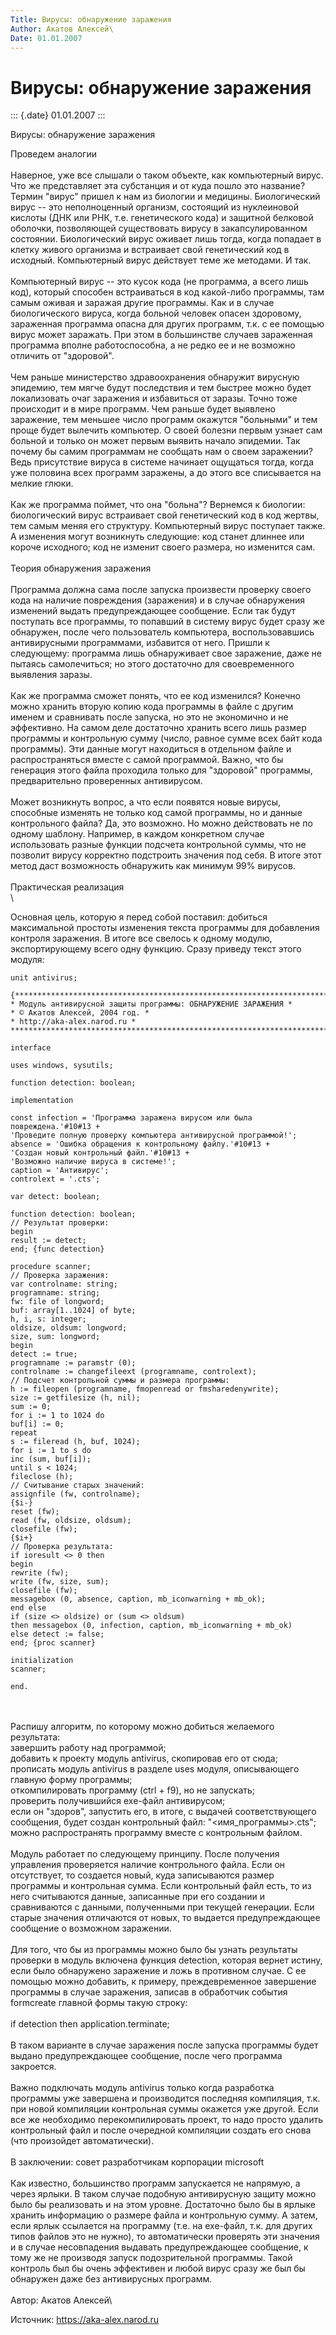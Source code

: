 ```yaml
---
Title: Вирусы: обнаружение заражения
Author: Акатов Алексей\
Date: 01.01.2007
---
```



Вирусы: обнаружение заражения
=============================

::: {.date}
01.01.2007
:::

Вирусы: обнаружение заражения

Проведем аналогии\
 \
Наверное, уже все слышали о таком объекте, как компьютерный вирус. Что
же представляет эта субстанция и от куда пошло это название? Термин
\"вирус\" пришел к нам из биологии и медицины. Биологический вирус --
это неполноценный организм, состоящий из нуклеиновой кислоты (ДНК или
РНК, т.е. генетического кода) и защитной белковой оболочки, позволяющей
существовать вирусу в закапсулированном состоянии. Биологический вирус
оживает лишь тогда, когда попадает в клетку живого организма и
встраивает свой генетический код в исходный. Компьютерный вирус
действует теме же методами. И так.\
 \
Компьютерный вирус -- это кусок кода (не программа, а всего лишь код),
который способен встраиваться в код какой-либо программы, там самым
оживая и заражая другие программы. Как и в случае биологического вируса,
когда больной человек опасен здоровому, зараженная программа опасна для
других программ, т.к. с ее помощью вирус может заражать. При этом в
большинстве случаев зараженная программа вполне работоспособна, а не
редко ее и не возможно отличить от \"здоровой\".\
 \
Чем раньше министерство здравоохранения обнаружит вирусную эпидемию, тем
мягче будут последствия и тем быстрее можно будет локализовать очаг
заражения и избавиться от заразы. Точно тоже происходит и в мире
программ. Чем раньше будет выявлено заражение, тем меньшее число
программ окажутся \"больными\" и тем проще будет вылечить компьютер. О
своей болезни первым узнает сам больной и только он может первым выявить
начало эпидемии. Так почему бы самим программам не сообщать нам о своем
заражении? Ведь присутствие вируса в системе начинает ощущаться тогда,
когда уже половина всех программ заражены, а до этого все списывается на
мелкие глюки.\
 \
Как же программа поймет, что она \"больна\"? Вернемся к биологии:
биологический вирус встраивает свой генетический код в код жертвы, тем
самым меняя его структуру. Компьютерный вирус поступает также. А
изменения могут возникнуть следующие: код станет длиннее или короче
исходного; код не изменит своего размера, но изменится сам.\
 \
Теория обнаружения заражения\
 \
Программа должна сама после запуска произвести проверку своего кода на
наличие повреждения (заражения) и в случае обнаружения изменений выдать
предупреждающее сообщение. Если так будут поступать все программы, то
попавший в систему вирус будет сразу же обнаружен, после чего
пользователь компьютера, воспользовавшись антивирусными программами,
избавится от него. Пришли к следующему: программа лишь обнаруживает свое
заражение, даже не пытаясь самолечиться; но этого достаточно для
своевременного выявления заразы.\
 \
Как же программа сможет понять, что ее код изменился? Конечно можно
хранить вторую копию кода программы в файле с другим именем и сравнивать
после запуска, но это не экономично и не эффективно. На самом деле
достаточно хранить всего лишь размер программы и контрольную сумму
(число, равное сумме всех байт кода программы). Эти данные могут
находиться в отдельном файле и распространяться вместе с самой
программой. Важно, что бы генерация этого файла проходила только для
\"здоровой\" программы, предварительно проверенных антивирусом.\
 \
Может возникнуть вопрос, а что если появятся новые вирусы, способные
изменять не только код самой программы, но и данные контрольного файла?
Да, это возможно. Но можно действовать не по одному шаблону. Например, в
каждом конкретном случае использовать разные функции подсчета
контрольной суммы, что не позволит вирусу корректно подстроить значения
под себя. В итоге этот метод даст возможность обнаружить как минимум 99%
вирусов.\
 \
Практическая реализация\
 \

Основная цель, которую я перед собой поставил: добиться максимальной
простоты изменения текста программы для добавления контроля заражения. В
итоге все свелось к одному модулю, экспортирующему всего одну функцию.
Сразу приведу текст этого модуля:

    unit antivirus;
     
    {*******************************************************************************
    * Модуль антивирусной защиты программы: ОБНАРУЖЕНИЕ ЗАРАЖЕНИЯ *
    * © Акатов Алексей, 2004 год. *
    * http://aka-alex.narod.ru *
    *******************************************************************************}
     
    interface
     
    uses windows, sysutils;
     
    function detection: boolean;
     
    implementation
     
    const infection = 'Программа заражена вирусом или была повреждена.'#10#13 +
    'Проведите полную проверку компьютера антивирусной программой!';
    absence = 'Ошибка обращения к контрольному файлу.'#10#13 +
    'Создан новый контрольный файл.'#10#13 +
    'Возможно наличие вируса в системе!';
    caption = 'Антивирус';
    controlext = '.cts';
     
    var detect: boolean;
     
    function detection: boolean;
    // Результат проверки:
    begin
    result := detect;
    end; {func detection}
     
    procedure scanner;
    // Проверка заражения:
    var controlname: string;
    programname: string;
    fw: file of longword;
    buf: array[1..1024] of byte;
    h, i, s: integer;
    oldsize, oldsum: longword;
    size, sum: longword;
    begin
    detect := true;
    programname := paramstr (0);
    controlname := changefileext (programname, controlext);
    // Подсчет контрольной суммы и размера программы:
    h := fileopen (programname, fmopenread or fmsharedenywrite);
    size := getfilesize (h, nil);
    sum := 0;
    for i := 1 to 1024 do
    buf[i] := 0;
    repeat
    s := fileread (h, buf, 1024);
    for i := 1 to s do
    inc (sum, buf[i]);
    until s < 1024;
    fileclose (h);
    // Считывание старых значений:
    assignfile (fw, controlname);
    {$i-}
    reset (fw);
    read (fw, oldsize, oldsum);
    closefile (fw);
    {$i+}
    // Проверка результата:
    if ioresult <> 0 then
    begin
    rewrite (fw);
    write (fw, size, sum);
    closefile (fw);
    messagebox (0, absence, caption, mb_iconwarning + mb_ok);
    end else
    if (size <> oldsize) or (sum <> oldsum)
    then messagebox (0, infection, caption, mb_iconwarning + mb_ok)
    else detect := false;
    end; {proc scanner}
     
    initialization
    scanner;
     
    end.

 \
 \
Распишу алгоритм, по которому можно добиться желаемого результата:\
завершить работу над программой;\
добавить к проекту модуль antivirus, скопировав его от сюда;\
прописать модуль antivirus в разделе uses модуля, описывающего главную
форму программы;\
откомпилировать программу (ctrl + f9), но не запускать;\
проверить получившийся exe-файл антивирусом;\
если он \"здоров\", запустить его, в итоге, с выдачей соответствующего
сообщения, будет создан контрольный файл: \"\<имя\_программы\>.cts\";\
можно распространять программу вместе с контрольным файлом.\
 \
Модуль работает по следующему принципу. После получения управления
проверяется наличие контрольного файла. Если он отсутствует, то
создается новый, куда записываются размер программы и контрольная сумма.
Если контрольный файл есть, то из него считываются данные, записанные
при его создании и сравниваются с данными, полученными при текущей
генерации. Если старые значения отличаются от новых, то выдается
предупреждающее сообщение о возможном заражении.\
 \
Для того, что бы из программы можно было бы узнать результаты проверки в
модуль включена функция detection, которая вернет истину, если было
обнаружено заражение и ложь в противном случае. С ее помощью можно
добавить, к примеру, преждевременное завершение программы в случае
заражения, записав в обработчик события formcreate главной формы такую
строку:\
 \
if detection then application.terminate;\
 \
В таком варианте в случае заражения после запуска программы будет выдано
предупреждающее сообщение, после чего программа закроется.\
 \
Важно подключать модуль antivirus только когда разработка программы уже
завершена и производится последняя компиляция, т.к. при новой компиляции
контрольная суммы окажется уже другой. Если все же необходимо
перекомпилировать проект, то надо просто удалить контрольный файл и
после очередной компиляции создать его снова (что произойдет
автоматически).\
 \
В заключении: совет разработчикам корпорации microsoft\
 \
Как известно, большинство программ запускается не напрямую, а через
ярлыки. В таком случае подобную антивирусную защиту можно было бы
реализовать и на этом уровне. Достаточно было бы в ярлыке хранить
информацию о размере файла и контрольную сумму. А затем, если ярлык
ссылается на программу (т.е. на exe-файл, т.к. для других типов файлов
это не нужно), то автоматически проверять эти значения и в случае
несовпадения выдавать предупреждающее сообщение, к тому же не производя
запуск подозрительной программы. Такой контроль был бы очень эффективен
и любой вирус сразу же был бы обнаружен даже без антивирусных программ.\
 \
Автор: Акатов Алексей\

Источник: <https://aka-alex.narod.ru>
